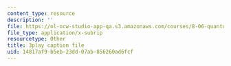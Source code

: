 ```yaml
---
content_type: resource
description: ''
file: https://ol-ocw-studio-app-qa.s3.amazonaws.com/courses/8-06-quantum-physics-iii-spring-2018/14817af9b5eb23dd07ab856260ad6fcf_qk6l3z5ab0o.srt
file_type: application/x-subrip
resourcetype: Other
title: 3play caption file
uid: 14817af9-b5eb-23dd-07ab-856260ad6fcf
---
```


